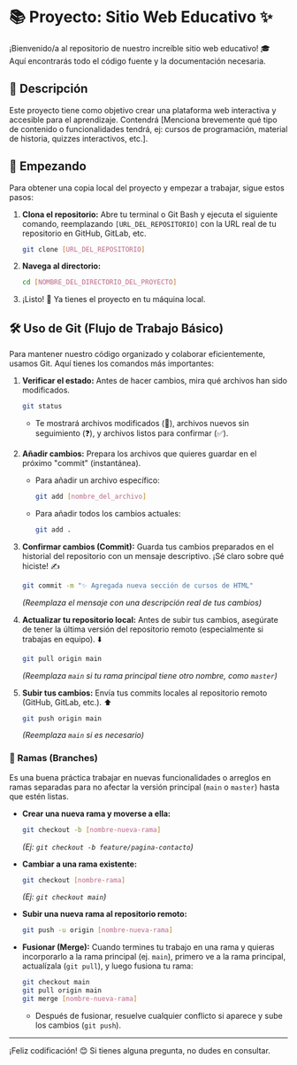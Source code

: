 # 📚 Proyecto: Sitio Web Educativo ✨

¡Bienvenido/a al repositorio de nuestro increíble sitio web educativo! 🎓 Aquí encontrarás todo el código fuente y la documentación necesaria.

## 📝 Descripción

Este proyecto tiene como objetivo crear una plataforma web interactiva y accesible para el aprendizaje. Contendrá [Menciona brevemente qué tipo de contenido o funcionalidades tendrá, ej: cursos de programación, material de historia, quizzes interactivos, etc.].

## 🚀 Empezando

Para obtener una copia local del proyecto y empezar a trabajar, sigue estos pasos:

1.  **Clona el repositorio:** Abre tu terminal o Git Bash y ejecuta el siguiente comando, reemplazando `[URL_DEL_REPOSITORIO]` con la URL real de tu repositorio en GitHub, GitLab, etc.
    ```bash
    git clone [URL_DEL_REPOSITORIO]
    ```
2.  **Navega al directorio:**
    ```bash
    cd [NOMBRE_DEL_DIRECTORIO_DEL_PROYECTO]
    ```
3.  ¡Listo! 🎉 Ya tienes el proyecto en tu máquina local.

## 🛠️ Uso de Git (Flujo de Trabajo Básico)

Para mantener nuestro código organizado y colaborar eficientemente, usamos Git. Aquí tienes los comandos más importantes:

1.  **Verificar el estado:** Antes de hacer cambios, mira qué archivos han sido modificados.
    ```bash
    git status
    ```
    * Te mostrará archivos modificados (🔴), archivos nuevos sin seguimiento (❓), y archivos listos para confirmar (✅).

2.  **Añadir cambios:** Prepara los archivos que quieres guardar en el próximo "commit" (instantánea).
    * Para añadir un archivo específico:
        ```bash
        git add [nombre_del_archivo]
        ```
    * Para añadir todos los cambios actuales:
        ```bash
        git add .
        ```

3.  **Confirmar cambios (Commit):** Guarda tus cambios preparados en el historial del repositorio con un mensaje descriptivo. ¡Sé claro sobre qué hiciste! ✍️
    ```bash
    git commit -m "✨ Agregada nueva sección de cursos de HTML"
    ```
    *(Reemplaza el mensaje con una descripción real de tus cambios)*

4.  **Actualizar tu repositorio local:** Antes de subir tus cambios, asegúrate de tener la última versión del repositorio remoto (especialmente si trabajas en equipo). ⬇️
    ```bash
    git pull origin main
    ```
    *(Reemplaza `main` si tu rama principal tiene otro nombre, como `master`)*

5.  **Subir tus cambios:** Envía tus commits locales al repositorio remoto (GitHub, GitLab, etc.). ⬆️
    ```bash
    git push origin main
    ```
    *(Reemplaza `main` si es necesario)*

### 🌱 Ramas (Branches)

Es una buena práctica trabajar en nuevas funcionalidades o arreglos en ramas separadas para no afectar la versión principal (`main` o `master`) hasta que estén listas.

* **Crear una nueva rama y moverse a ella:**
    ```bash
    git checkout -b [nombre-nueva-rama]
    ```
    *(Ej: `git checkout -b feature/pagina-contacto`)*

* **Cambiar a una rama existente:**
    ```bash
    git checkout [nombre-rama]
    ```
    *(Ej: `git checkout main`)*

* **Subir una nueva rama al repositorio remoto:**
    ```bash
    git push -u origin [nombre-nueva-rama]
    ```

* **Fusionar (Merge):** Cuando termines tu trabajo en una rama y quieras incorporarlo a la rama principal (ej. `main`), primero ve a la rama principal, actualízala (`git pull`), y luego fusiona tu rama:
    ```bash
    git checkout main
    git pull origin main
    git merge [nombre-nueva-rama]
    ```
    * Después de fusionar, resuelve cualquier conflicto si aparece y sube los cambios (`git push`).

---

¡Feliz codificación! 😊 Si tienes alguna pregunta, no dudes en consultar.

